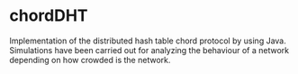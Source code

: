 # chordDHT
Implementation of the distributed hash table chord protocol by using Java.
Simulations have been carried out for analyzing the behaviour of a network depending on how crowded is the network.
